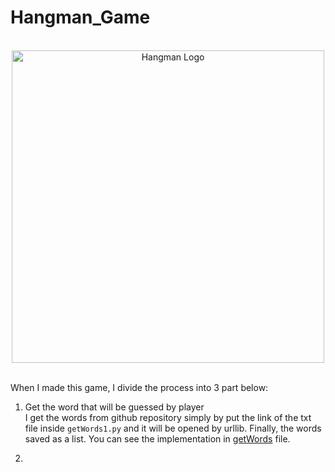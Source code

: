 # Hangman_Game

<div align="center">
  <br>
  <img src="https://i.gyazo.com/81ca3e17a698bd712d0766d50ca0cef7.png" alt="Hangman Logo" width="500">
</div>

<br>

When I made this game, I divide the process into 3 part below:
1. Get the word that will be guessed by player <br>
   I get the words from github repository simply by put the link of the txt file inside `getWords1.py` and it will be opened by urllib. Finally, the words saved as a list. You can see the implementation in [getWords](https://github.com/Ditra02/Hangman_game/tree/main/getWord) file.

2. 
